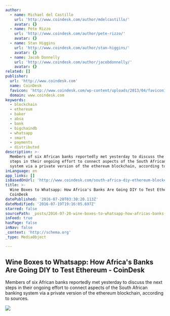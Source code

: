 ```yaml
---
author:
  - name: Michael del Castillo
    url: 'http://www.coindesk.com/author/mdelcastillo/'
    avatar: {}
  - name: Pete Rizzo
    url: 'http://www.coindesk.com/author/pete-rizzo/'
    avatar: {}
  - name: Stan Higgins
    url: 'http://www.coindesk.com/author/stan-higgins/'
    avatar: {}
  - name: Jacob Donnelly
    url: 'http://www.coindesk.com/author/jacobdonnelly/'
    avatar: {}
related: []
publisher:
  url: 'http://www.coindesk.com'
  name: CoinDesk
  favicon: 'http://www.coindesk.com/wp-content/uploads/2013/04/favicon1.ico'
  domain: www.coindesk.com
keywords:
  - blockchain
  - ethereum
  - baker
  - absa
  - bank
  - bigchaindb
  - whatsapp
  - smart
  - payments
  - distributed
description: >-
  Members of six African banks reportedly met yesterday to discuss the next
  steps in their ongoing effort to connect aspects of the South African banking
  system via a private version of the ethereum blockchain, according to sources.
inLanguage: en
app_links: []
isBasedOnUrl: 'http://www.coindesk.com/south-africa-diy-ethereum-blockchain-tests/'
title: >-
  Wine Boxes to Whatsapp: How Africa's Banks Are Going DIY to Test Ethereum -
  CoinDesk
datePublished: '2016-07-20T03:30:20.113Z'
dateModified: '2016-07-19T19:16:05.697Z'
starred: false
sourcePath: _posts/2016-07-20-wine-boxes-to-whatsapp-how-africas-banks-are-going-diy-to.md
inFeed: true
hasPage: false
inNav: false
_context: 'http://schema.org'
_type: MediaObject

---
```

<article style=""><h1>Wine Boxes to Whatsapp: How Africa's Banks Are Going DIY to Test Ethereum - CoinDesk</h1><p>Members of six African banks reportedly met yesterday to discuss the next steps in their ongoing effort to connect aspects of the South African banking system via a private version of the ethereum blockchain, according to sources.</p><img src="https://media.coindesk.com/uploads/2016/07/Screen-Shot-2016-07-19-at-2.40.08-PM-e1468953656482.png" /></article>